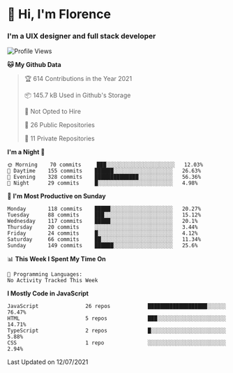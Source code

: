 <h1>👋 Hi, I'm Florence</h1>
<h3>I'm a UIX designer and full stack developer</h3>


<!--START_SECTION:waka-->
![Profile Views](http://img.shields.io/badge/Profile%20Views-0-blue)

**🐱 My Github Data** 

> 🏆 614 Contributions in the Year 2021
 > 
> 📦 145.7 kB Used in Github's Storage 
 > 
> 🚫 Not Opted to Hire
 > 
> 📜 26 Public Repositories 
 > 
> 🔑 11 Private Repositories  
 > 
**I'm a Night 🦉** 

```text
🌞 Morning    70 commits     ███░░░░░░░░░░░░░░░░░░░░░░   12.03% 
🌆 Daytime    155 commits    ██████░░░░░░░░░░░░░░░░░░░   26.63% 
🌃 Evening    328 commits    ██████████████░░░░░░░░░░░   56.36% 
🌙 Night      29 commits     █░░░░░░░░░░░░░░░░░░░░░░░░   4.98%

```
📅 **I'm Most Productive on Sunday** 

```text
Monday       118 commits    █████░░░░░░░░░░░░░░░░░░░░   20.27% 
Tuesday      88 commits     ███░░░░░░░░░░░░░░░░░░░░░░   15.12% 
Wednesday    117 commits    █████░░░░░░░░░░░░░░░░░░░░   20.1% 
Thursday     20 commits     ░░░░░░░░░░░░░░░░░░░░░░░░░   3.44% 
Friday       24 commits     █░░░░░░░░░░░░░░░░░░░░░░░░   4.12% 
Saturday     66 commits     ██░░░░░░░░░░░░░░░░░░░░░░░   11.34% 
Sunday       149 commits    ██████░░░░░░░░░░░░░░░░░░░   25.6%

```


📊 **This Week I Spent My Time On** 

```text
💬 Programming Languages: 
No Activity Tracked This Week

```

**I Mostly Code in JavaScript** 

```text
JavaScript               26 repos            ███████████████████░░░░░░   76.47% 
HTML                     5 repos             ███░░░░░░░░░░░░░░░░░░░░░░   14.71% 
TypeScript               2 repos             █░░░░░░░░░░░░░░░░░░░░░░░░   5.88% 
CSS                      1 repo              ░░░░░░░░░░░░░░░░░░░░░░░░░   2.94%

```



 Last Updated on 12/07/2021
<!--END_SECTION:waka-->
